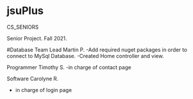 # jsuPlus
CS_SENIORS

Senior Project.
Fall 2021.

#Database Team Lead
Martin P.
-Add required nuget packages in order to connect to MySql Database.
-Created Home controller and view. 

Programmer 
Timothy S. 
-in charge of contact page

Software
Carolyne R.
- in charge of login page

